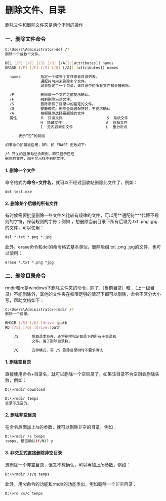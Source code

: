 # 删除文件、目录

删除文件和删除文件夹是两个不同的操作

### 一、删除文件命令

```bash
C:\Users\Administrator>del /?
删除一个或数个文件。

DEL [/P] [/F] [/S] [/Q] [/A[[:]attributes]] names
ERASE [/P] [/F] [/S] [/Q] [/A[[:]attributes]] names

  names         指定一个或多个文件或者目录列表。
                通配符可用来删除多个文件。
                如果指定了一个目录，该目录中的所有文件都会被删除。

  /P            删除每一个文件之前提示确认。
  /F            强制删除只读文件。
  /S            删除所有子目录中的指定的文件。
  /Q            安静模式。删除全局通配符时，不要求确认
  /A            根据属性选择要删除的文件
  属性           R  只读文件                    S  系统文件
                H  隐藏文件                    A  存档文件
                I  无内容索引文件               L  重分析点

   -  表示“否”的前缀

如果命令扩展被启用，DEL 和 ERASE 更改如下:

/S 开关的显示句法会颠倒，即只显示已经
删除的文件，而不显示找不到的文件。
```

#### 1. 删除一个文件

命令格式为**命令+文件名**，就可以不经过回收站删除此文件了，例如：

`del test.exe`

#### 2. 删除某个后缀的所有文件

有时候需要批量删除一些文件名比较有规律的文件，可以用**通配符\***代替不规则的字符，保留规则的字符；例如 ，想删除当前目录下所有后缀为.txt .png .jpg的文件，可以使用：

`del *.txt *.png *.jpg`

此外，erase命令和del的命令格式基本类似，删除后缀.txt .png .jpg的文件，也可以使用：

`erase *.txt *.png *jpg`

### 二、删除目录命令

rmdir和rd是windows下删除文件夹的命令，除了.（当前目录）和..（上一级目录）不能删除外，其他的文件夹在权限足够的情况下都可以删除，命令不区分大小写，帮助文档如下：

```bash
C:\Users\Administrator>rmdir /?
删除一个目录。

RMDIR [/S] [/Q] [drive:]path
RD [/S] [/Q] [drive:]path

    /S      除目录本身外，还将删除指定目录下的所有子目录和
            文件。用于删除目录树。

    /Q      安静模式，带 /S 删除目录树时不要求确认
```

#### 1. 删除空目录

直接使用命令+目录名，就可以删除一个空目录了，如果该目录不为空则会删除失败，例如：

```bash
D:\>rmdir download

D:\>rmdir temps
目录不是空的。
```

#### 2. 删除非空目录

在命令后面加上/s的参数，就可以删除非空的目录，例如：

```bash
D:\>rmdir /s temps
temps, 是否确认(Y/N)? y
```

#### 3. 非交互式直接删除非空目录

想删除一个非空目录，但又不想确认，可以再加上/q参数，例如：

`D:\>rmdir /s/q temps`

此外，用rd命令的功能和rmdir的功能类似，例如删除一个非空目录：

`D:\>rd /s/q temps`